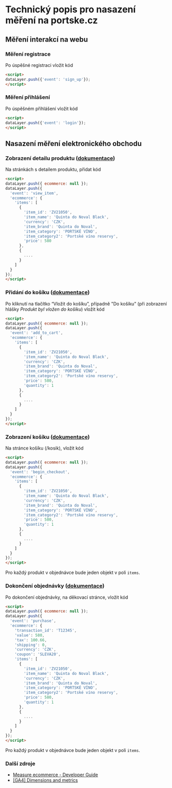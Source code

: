 # Technický popis pro nasazení měření na portske.cz



## Měření interakcí na webu
### Měření registrace
Po úspěšné registraci vložit kód

```html
<script>
dataLayer.push({'event': 'sign_up'});
</script>
```

### Měření přihlášení
Po úspěšném přihlášení vložit kód

```html
<script>
dataLayer.push({'event': 'login'});
</script>
```

## Nasazení měření elektronického obchodu

### Zobrazení detailu produktu ([dokumentace](https://developers.google.com/analytics/devguides/collection/ga4/ecommerce?client_type=gtm#view_item_details))
Na stránkách s detailem produktu, přidat kód

```html
<script>
dataLayer.push({ ecommerce: null });
dataLayer.push({
  'event': 'view_item',
  'ecommerce': {
    'items': [
      {
        'item_id': 'ZV21050',
        'item_name': 'Quinta do Noval Black',
        'currency': 'CZK',
        'item_brand': 'Quinta do Noval',
        'item_category': 'PORTSKÉ VÍNO',
        'item_category2': 'Portské víno reservy',
        'price': 580
      },
      {
        .... 
      }
    ]
  }
});
</script>
```

### Přidání do košíku ([dokumentace](https://developers.google.com/analytics/devguides/collection/ga4/ecommerce?client_type=gtm#add_or_remove_an_item_from_a_shopping_cart))
Po kliknutí na tlačítko “Vložit do košíku”, případně "Do košíku" (při zobrazení hlášky *Produkt byl vložen do košíku*) vložit kód

```html
<script>
dataLayer.push({ ecommerce: null });
dataLayer.push({
  'event': 'add_to_cart',
  'ecommerce': {
    'items': [
      {
        'item_id': 'ZV21050',
        'item_name': 'Quinta do Noval Black',
        'currency': 'CZK',
        'item_brand': 'Quinta do Noval',
        'item_category': 'PORTSKÉ VÍNO',
        'item_category2': 'Portské víno reservy',
        'price': 580,
        'quantity': 1  
      },
      {
        .... 
      }
    ]
  }
});
</script>
```

### Zobrazení košíku ([dokumentace](https://developers.google.com/analytics/devguides/collection/ga4/ecommerce?client_type=gtm#initiate_the_checkout_process))
Na stránce košíku (/kosik), vložit kód

```html
<script>
dataLayer.push({ ecommerce: null });
dataLayer.push({
  'event': 'begin_checkout',
  'ecommerce': {    
    'items': [
      {
        'item_id': 'ZV21050',
        'item_name': 'Quinta do Noval Black',
        'currency': 'CZK',
        'item_brand': 'Quinta do Noval',
        'item_category': 'PORTSKÉ VÍNO',
        'item_category2': 'Portské víno reservy',
        'price': 580,
        'quantity': 1
      },
      {
        ....
      }
    ]
  }
});
</script>
```
Pro každý produkt v objednávce bude jeden objekt v poli `items`.

### Dokončení objednávky ([dokumentace](https://developers.google.com/analytics/devguides/collection/ga4/ecommerce?client_type=gtm#purchase))
Po dokončení objednávky, na děkovací stránce, vložit kód

```html
<script>
dataLayer.push({ ecommerce: null });
dataLayer.push({
  'event': 'purchase',
  'ecommerce': {
    'transaction_id': 'T12345',
    'value': 580,
    'tax': 100.66,
    'shipping': 0,
    'currency': 'CZK',
    'coupon': 'SLEVA20',
    'items': [
      {
        'item_id': 'ZV21050',
        'item_name': 'Quinta do Noval Black',
        'currency': 'CZK',
        'item_brand': 'Quinta do Noval',
        'item_category': 'PORTSKÉ VÍNO',
        'item_category2': 'Portské víno reservy',
        'price': 580,
        'quantity': 1
      },
      {
        ....
      }
    ]
  }
});
</script>
```
Pro každý produkt v objednávce bude jeden objekt v poli `items`. 

### Další zdroje

* [Measure ecommerce - Developer Guide](https://developers.google.com/analytics/devguides/collection/ga4/ecommerce?client_type=gtm)
* [[GA4] Dimensions and metrics](https://support.google.com/analytics/answer/9143382#dimensions&zippy=%2Cecommerce)
